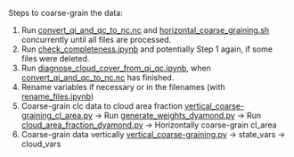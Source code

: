 Steps to coarse-grain the data:
1. Run [convert_qi_and_qc_to_nc.nc](horizontal_coarse-graining/convert_qi_and_qc_to_nc.sh) and [horizontal_coarse_graining.sh](horizontal_coarse-graining/horizontal_coarse_graining.sh) concurrently until all files are processed.
2. Run [check_completeness.ipynb](horizontal_coarse-graining/check_completeness.ipynb) and potentially Step 1 again, if some files were deleted.
3. Run [diagnose_cloud_cover_from_qi_qc.ipynb](horizontal_coarse-graining/diagnose_cloud_cover_from_qi_qc.ipynb), when [convert_qi_and_qc_to_nc.nc](horizontal_coarse-graining/convert_qi_and_qc_to_nc.sh) has finished.
4. Rename variables if necessary or in the filenames (with [rename_files.ipynb](horizontal_coarse-graining/rename_files.ipynb))
5. Coarse-grain clc data to cloud area fraction [vertical_coarse-graining_cl_area.py](../vertical_coarse-graining/vertical_coarse-graining_cl_area.py)
-> Run [generate_weights_dyamond.py](../vertical_coarse-graining/generate_weights_dyamond.py)
-> Run [cloud_area_fraction_dyamond.py](../vertical_coarse-graining/cloud_area_fraction_dyamond.py)
-> Horizontally coarse-grain cl_area
6. Coarse-grain data vertically [vertical_coarse-graining.py](../vertical_coarse-graining/vertical_coarse-graining.py)
-> state_vars
-> cloud_vars
